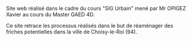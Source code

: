 Site web réalisé dans le cadre du cours "SIG Urbain" mené par Mr OPIGEZ Xavier au cours du Master GAED 4D.

Ce site retrace les processus réalisés dans le but de réaménager des friches potentielles dans la ville de Choisy-le-Roi (94).
